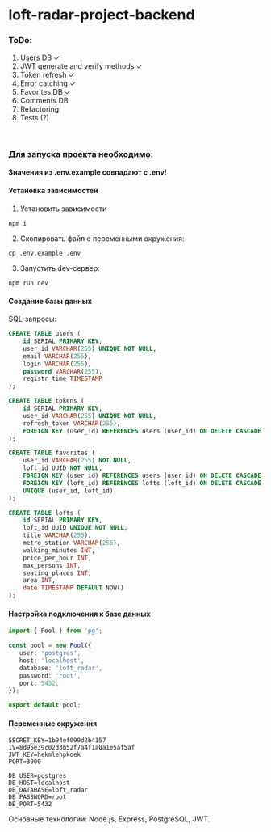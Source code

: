 # loft-radar-project-backend

### ToDo:

1. Users DB ✓
2. JWT generate and verify methods ✓
3. Token refresh ✓
4. Error catching ✓
5. Favorites DB ✓
6. Comments DB
7. Refactoring
8. Tests (?)

<br />
  
### Для запуска проекта необходимо:

**Значения из .env.example совпадают с .env!**

#### Установка зависимостей

1. Установить зависимости

```shell
npm i
```

2. Скопировать файл с переменными окружения:

```shell
cp .env.example .env
```

3. Запустить dev-сервер:

```shell
npm run dev
```

#### Создание базы данных

SQL-запросы:

```sql
CREATE TABLE users (
    id SERIAL PRIMARY KEY,
    user_id VARCHAR(255) UNIQUE NOT NULL,
    email VARCHAR(255),
    login VARCHAR(255),
    password VARCHAR(255),
    registr_time TIMESTAMP
);

CREATE TABLE tokens (
    id SERIAL PRIMARY KEY,
    user_id VARCHAR(255) UNIQUE NOT NULL,
    refresh_token VARCHAR(255),
    FOREIGN KEY (user_id) REFERENCES users (user_id) ON DELETE CASCADE
);

CREATE TABLE favorites (
    user_id VARCHAR(255) NOT NULL,
    loft_id UUID NOT NULL,
    FOREIGN KEY (user_id) REFERENCES users (user_id) ON DELETE CASCADE,
    FOREIGN KEY (loft_id) REFERENCES lofts (loft_id) ON DELETE CASCADE,
    UNIQUE (user_id, loft_id)
);

CREATE TABLE lofts (
    id SERIAL PRIMARY KEY,
    loft_id UUID UNIQUE NOT NULL,
    title VARCHAR(255),
    metro_station VARCHAR(255),
    walking_minutes INT,
    price_per_hour INT,
    max_persons INT,
    seating_places INT,
    area INT,
    date TIMESTAMP DEFAULT NOW()
);
```

#### Настройка подключения к базе данных

```typescript
import { Pool } from 'pg';

const pool = new Pool({
   user: 'postgres',
   host: 'localhost',
   database: 'loft_radar',
   password: 'root',
   port: 5432,
});

export default pool;
```

#### Переменные окружения

```env
SECRET_KEY=1b94ef099d2b4157
IV=8d95e39c02d3b52f7a4f1a0a1e5af5af
JWT_KEY=hekmlehpkoek
PORT=3000

DB_USER=postgres
DB_HOST=localhost
DB_DATABASE=loft_radar
DB_PASSWORD=root
DB_PORT=5432
```

Основные технологии: Node.js, Express, PostgreSQL, JWT.
